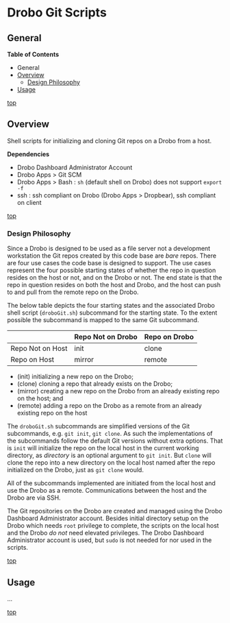 # Drobo Git Scripts


## General

**Table of Contents**

- General
- [Overview](#overview)
  - [Design Philosophy](#design-philosophy)
- [Usage](#usage)


[top](#general)

## Overview

Shell scripts for initializing and cloning Git repos on a Drobo from a host.


**Dependencies**

- Drobo Dashboard Administrator Account
- Drobo Apps > Git SCM
- Drobo Apps > Bash : `sh` (default shell on Drobo) does not support `export -f`
- ssh : ssh compliant on Drobo (Drobo Apps > Dropbear), ssh compliant on client


[top](#general)

### Design Philosophy

Since a Drobo is designed to be used as a file server not a development workstation the Git repos created by this code base are _bare_ repos.
There are four use cases the code base is designed to support.
The use cases represent the four possible starting states of whether the repo in question resides on the host or not, and on the Drobo or not.
The end state is that the repo in question resides on both the host and Drobo, and the host can push to and pull from the remote repo on the Drobo.

The below table depicts the four starting states and the associated Drobo shell script (`droboGit.sh`) subcommand for the starting state.
To the extent possible the subcommand is mapped to the same Git subcommand.

|    |  Repo Not on Drobo  |  Repo on Drobo  |
|----|---------------------|-----------------|
|  Repo Not on Host  |  init    |  clone   |
|  Repo on Host      |  mirror  |  remote  |

- (init) initializing a new repo on the Drobo;
- (clone) cloning a repo that already exists on the Drobo;
- (mirror) creating a new repo on the Drobo from an already existing repo on the host; and
- (remote) adding a repo on the Drobo as a remote from an already existing repo on the host

The `droboGit.sh` subcommands are simplified versions of the Git subcommands, e.g. `git init`, `git clone`.
As such the implementations of the subcommands follow the default Git versions without extra options.
That is `init` will initialize the repo on the local host in the current working directory, as _directory_ is an optional argument to `git init`.
But `clone` will clone the repo into a new directory on the local host named after the repo initialized on the Drobo, just as `git clone` would.

All of the subcommands implemented are initiated from the local host and use the Drobo as a remote.
Communications between the host and the Drobo are via SSH.

The Git repositories on the Drobo are created and managed using the Drobo Dashboard Administrator account.
Besides initial directory setup on the Drobo which needs `root` privilege to complete, the scripts on the local host and the Drobo _do not_ need elevated privileges.
The Drobo Dashboard Administrator account is used, but `sudo` is not needed for nor used in the scripts.

[top](#general)

## Usage

...

[top](#general)
